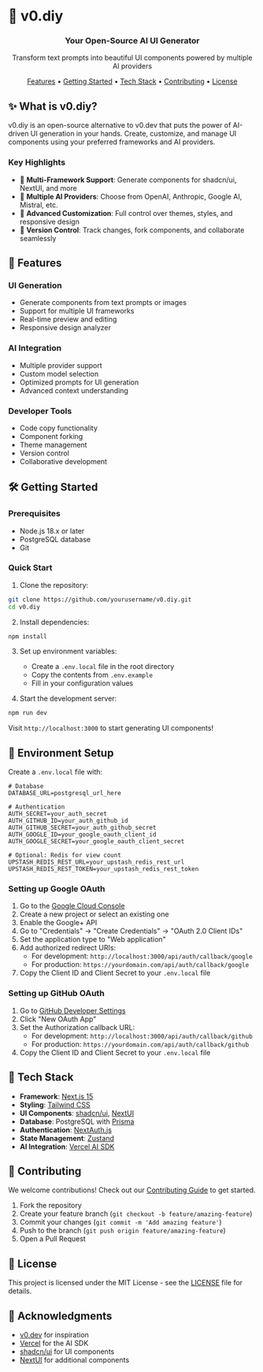 # 🎨 v0.diy

<div align="center">
  <h3>Your Open-Source AI UI Generator</h3>
  <p>Transform text prompts into beautiful UI components powered by multiple AI providers</p>
</div>

<div align="center">
  <a href="#-features">Features</a> •
  <a href="#-getting-started">Getting Started</a> •
  <a href="#-tech-stack">Tech Stack</a> •
  <a href="#-contributing">Contributing</a> •
  <a href="#-license">License</a>
</div>

## ✨ What is v0.diy?

v0.diy is an open-source alternative to v0.dev that puts the power of AI-driven UI generation in your hands. Create, customize, and manage UI components using your preferred frameworks and AI providers.

### Key Highlights

- 🎯 **Multi-Framework Support**: Generate components for shadcn/ui, NextUI, and more
- 🤖 **Multiple AI Providers**: Choose from OpenAI, Anthropic, Google AI, Mistral, etc.
- 🎨 **Advanced Customization**: Full control over themes, styles, and responsive design
- 🔄 **Version Control**: Track changes, fork components, and collaborate seamlessly

## 🚀 Features

### UI Generation

- Generate components from text prompts or images
- Support for multiple UI frameworks
- Real-time preview and editing
- Responsive design analyzer

### AI Integration

- Multiple provider support
- Custom model selection
- Optimized prompts for UI generation
- Advanced context understanding

### Developer Tools

- Code copy functionality
- Component forking
- Theme management
- Version control
- Collaborative development

## 🛠 Getting Started

### Prerequisites

- Node.js 18.x or later
- PostgreSQL database
- Git

### Quick Start

1. Clone the repository:

```bash
git clone https://github.com/yourusername/v0.diy.git
cd v0.diy
```

2. Install dependencies:

```bash
npm install
```

3. Set up environment variables:

   - Create a `.env.local` file in the root directory
   - Copy the contents from `.env.example`
   - Fill in your configuration values

4. Start the development server:

```bash
npm run dev
```

Visit `http://localhost:3000` to start generating UI components!

## 🔧 Environment Setup

Create a `.env.local` file with:

```env
# Database
DATABASE_URL=postgresql_url_here

# Authentication
AUTH_SECRET=your_auth_secret
AUTH_GITHUB_ID=your_auth_github_id
AUTH_GITHUB_SECRET=your_auth_github_secret
AUTH_GOOGLE_ID=your_google_oauth_client_id
AUTH_GOOGLE_SECRET=your_google_oauth_client_secret

# Optional: Redis for view count
UPSTASH_REDIS_REST_URL=your_upstash_redis_rest_url
UPSTASH_REDIS_REST_TOKEN=your_upstash_redis_rest_token
```

### Setting up Google OAuth

1. Go to the [Google Cloud Console](https://console.cloud.google.com/)
2. Create a new project or select an existing one
3. Enable the Google+ API
4. Go to "Credentials" → "Create Credentials" → "OAuth 2.0 Client IDs"
5. Set the application type to "Web application"
6. Add authorized redirect URIs:
   - For development: `http://localhost:3000/api/auth/callback/google`
   - For production: `https://yourdomain.com/api/auth/callback/google`
7. Copy the Client ID and Client Secret to your `.env.local` file

### Setting up GitHub OAuth

1. Go to [GitHub Developer Settings](https://github.com/settings/developers)
2. Click "New OAuth App"
3. Set the Authorization callback URL:
   - For development: `http://localhost:3000/api/auth/callback/github`
   - For production: `https://yourdomain.com/api/auth/callback/github`
4. Copy the Client ID and Client Secret to your `.env.local` file

## 🤖 Tech Stack

- **Framework**: [Next.js 15](https://nextjs.org)
- **Styling**: [Tailwind CSS](https://tailwindcss.com)
- **UI Components**: [shadcn/ui](https://ui.shadcn.com), [NextUI](https://nextui.org)
- **Database**: PostgreSQL with [Prisma](https://prisma.io)
- **Authentication**: [NextAuth.js](https://next-auth.js.org)
- **State Management**: [Zustand](https://zustand-demo.pmnd.rs)
- **AI Integration**: [Vercel AI SDK](https://sdk.vercel.ai)

## 🤝 Contributing

We welcome contributions! Check out our [Contributing Guide](CONTRIBUTING.md) to get started.

1. Fork the repository
2. Create your feature branch (`git checkout -b feature/amazing-feature`)
3. Commit your changes (`git commit -m 'Add amazing feature'`)
4. Push to the branch (`git push origin feature/amazing-feature`)
5. Open a Pull Request

## 📄 License

This project is licensed under the MIT License - see the [LICENSE](LICENSE) file for details.

## 🙏 Acknowledgments

- [v0.dev](https://v0.dev) for inspiration
- [Vercel](https://vercel.com) for the AI SDK
- [shadcn/ui](https://ui.shadcn.com) for UI components
- [NextUI](https://nextui.org) for additional components
